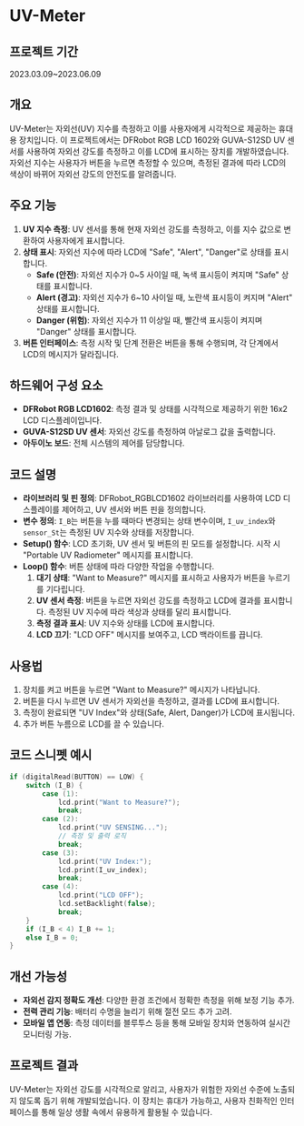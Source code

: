 # UV-Meter

## 프로젝트 기간
2023.03.09~2023.06.09

## 개요
UV-Meter는 자외선(UV) 지수를 측정하고 이를 사용자에게 시각적으로 제공하는 휴대용 장치입니다. 이 프로젝트에서는 DFRobot RGB LCD 1602와 GUVA-S12SD UV 센서를 사용하여 자외선 강도를 측정하고 이를 LCD에 표시하는 장치를 개발하였습니다. 자외선 지수는 사용자가 버튼을 누르면 측정할 수 있으며, 측정된 결과에 따라 LCD의 색상이 바뀌어 자외선 강도의 안전도를 알려줍니다.

## 주요 기능
1. **UV 지수 측정**: UV 센서를 통해 현재 자외선 강도를 측정하고, 이를 지수 값으로 변환하여 사용자에게 표시합니다.
2. **상태 표시**: 자외선 지수에 따라 LCD에 "Safe", "Alert", "Danger"로 상태를 표시합니다.
    - **Safe (안전)**: 자외선 지수가 0~5 사이일 때, 녹색 표시등이 켜지며 "Safe" 상태를 표시합니다.
    - **Alert (경고)**: 자외선 지수가 6~10 사이일 때, 노란색 표시등이 켜지며 "Alert" 상태를 표시합니다.
    - **Danger (위험)**: 자외선 지수가 11 이상일 때, 빨간색 표시등이 켜지며 "Danger" 상태를 표시합니다.
3. **버튼 인터페이스**: 측정 시작 및 단계 전환은 버튼을 통해 수행되며, 각 단계에서 LCD의 메시지가 달라집니다.

## 하드웨어 구성 요소
- **DFRobot RGB LCD1602**: 측정 결과 및 상태를 시각적으로 제공하기 위한 16x2 LCD 디스플레이입니다.
- **GUVA-S12SD UV 센서**: 자외선 강도를 측정하여 아날로그 값을 출력합니다.
- **아두이노 보드**: 전체 시스템의 제어를 담당합니다.

## 코드 설명
- **라이브러리 및 핀 정의**: DFRobot_RGBLCD1602 라이브러리를 사용하여 LCD 디스플레이를 제어하고, UV 센서와 버튼 핀을 정의합니다.
- **변수 정의**: `I_B`는 버튼을 누를 때마다 변경되는 상태 변수이며, `I_uv_index`와 `sensor_St`는 측정된 UV 지수와 상태를 저장합니다.
- **Setup() 함수**: LCD 초기화, UV 센서 및 버튼의 핀 모드를 설정합니다. 시작 시 "Portable UV Radiometer" 메시지를 표시합니다.
- **Loop() 함수**: 버튼 상태에 따라 다양한 작업을 수행합니다.
  1. **대기 상태**: "Want to Measure?" 메시지를 표시하고 사용자가 버튼을 누르기를 기다립니다.
  2. **UV 센서 측정**: 버튼을 누르면 자외선 강도를 측정하고 LCD에 결과를 표시합니다. 측정된 UV 지수에 따라 색상과 상태를 달리 표시합니다.
  3. **측정 결과 표시**: UV 지수와 상태를 LCD에 표시합니다.
  4. **LCD 끄기**: "LCD OFF" 메시지를 보여주고, LCD 백라이트를 끕니다.

## 사용법
1. 장치를 켜고 버튼을 누르면 "Want to Measure?" 메시지가 나타납니다.
2. 버튼을 다시 누르면 UV 센서가 자외선을 측정하고, 결과를 LCD에 표시합니다.
3. 측정이 완료되면 "UV Index"와 상태(Safe, Alert, Danger)가 LCD에 표시됩니다.
4. 추가 버튼 누름으로 LCD를 끌 수 있습니다.

## 코드 스니펫 예시
```cpp
if (digitalRead(BUTTON) == LOW) {
    switch (I_B) {
        case (1):
            lcd.print("Want to Measure?");
            break;
        case (2):
            lcd.print("UV SENSING...");
            // 측정 및 출력 로직
            break;
        case (3):
            lcd.print("UV Index:");
            lcd.print(I_uv_index);
            break;
        case (4):
            lcd.print("LCD OFF");
            lcd.setBacklight(false);
            break;
    }
    if (I_B < 4) I_B += 1;
    else I_B = 0;
}
```

## 개선 가능성
- **자외선 감지 정확도 개선**: 다양한 환경 조건에서 정확한 측정을 위해 보정 기능 추가.
- **전력 관리 기능**: 배터리 수명을 늘리기 위해 절전 모드 추가 고려.
- **모바일 앱 연동**: 측정 데이터를 블루투스 등을 통해 모바일 장치와 연동하여 실시간 모니터링 가능.

## 프로젝트 결과
UV-Meter는 자외선 강도를 시각적으로 알리고, 사용자가 위험한 자외선 수준에 노출되지 않도록 돕기 위해 개발되었습니다. 이 장치는 휴대가 가능하고, 사용자 친화적인 인터페이스를 통해 일상 생활 속에서 유용하게 활용될 수 있습니다.
